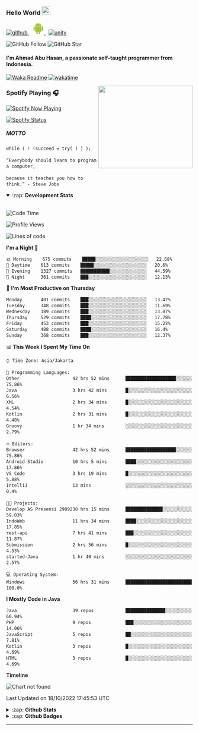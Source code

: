 ### Hello World <img src="https://github.com/eby8zevin/eby8zevin/blob/main/assets/Hi.gif"  width="23" height="23">

<p align="left">
  <a href="https://github.com/eby8zevin" target="_blank">
    <img src="https://github.com/eby8zevin/eby8zevin/blob/main/assets/GitHub.png" alt="github" width="33" height="33"/>
  </a>
  &nbsp;
  <a href="https://github.com/eby8zevin/QRBarcode" target="_blank">
    <img src="https://raw.githubusercontent.com/devicons/devicon/master/icons/android/android-plain.svg" alt="android" width="33" height="33"/>
  </a>
  &nbsp;
  <a href="https://github.com/eby8zevin/unity-ARMarker" target="_blank">
    <img src="https://raw.githubusercontent.com/devicons/devicon/master/icons/unity/unity-original.svg" alt="unity" width="33" height="33"/>
  </a>
</p>

![GitHub Follow](https://img.shields.io/github/followers/eby8zevin.svg?style=social&label=Follow)
![GitHub Star](https://img.shields.io/github/stars/eby8zevin?affiliations=OWNER%2CCOLLABORATOR&style=social&label=Star)

#### I'm Ahmad Abu Hasan, a passionate self-taught programmer from Indonesia.

[![Waka Readme](https://github.com/eby8zevin/eby8zevin/actions/workflows/anmol098.yml/badge.svg)](https://github.com/eby8zevin/eby8zevin/actions/workflows/anmol098.yml)
[![wakatime](https://wakatime.com/badge/user/bbcd646f-1daf-4865-a20e-46d4c803e6f8.svg)](https://wakatime.com/@bbcd646f-1daf-4865-a20e-46d4c803e6f8)

<img src="https://github.com/eby8zevin/eby8zevin/blob/main/assets/Octocat.png" width="255" height="222" align='right'>

### Spotify Playing 🎧

[<img src="https://spotify-now-playing-ahmadabuhasan.vercel.app/api/spotify-playing" alt="Spotify Now Playing" width="350" />](https://open.spotify.com/user/gr3y7pr12w9ol2dy2ccdb10e7)

[<img src="https://readme-spotify-status-ahmadabuhasan.vercel.app/api/run-spotify-status" alt="Spotify Status" width="350" />](https://open.spotify.com/user/gr3y7pr12w9ol2dy2ccdb10e7)

##### MOTTO

```
while ( ! (succeed = try( ) ) );

“Everybody should learn to program a computer,

because it teaches you how to think.” - Steve Jobs
```

<details open>
  <summary> :zap: <b>Development Stats</b> </summary>
<br/>

<!--START_SECTION:waka-->
![Code Time](http://img.shields.io/badge/Code%20Time-1%2C699%20hrs%2028%20mins-blue)

![Profile Views](http://img.shields.io/badge/Profile%20Views-18-blue)

![Lines of code](https://img.shields.io/badge/From%20Hello%20World%20I%27ve%20Written-233%20Thousand%20lines%20of%20code-blue)

**I'm a Night 🦉** 

```text
🌞 Morning    675 commits    █████░░░░░░░░░░░░░░░░░░░░   22.68% 
🌆 Daytime    613 commits    █████░░░░░░░░░░░░░░░░░░░░   20.6% 
🌃 Evening    1327 commits   ███████████░░░░░░░░░░░░░░   44.59% 
🌙 Night      361 commits    ███░░░░░░░░░░░░░░░░░░░░░░   12.13%

```
📅 **I'm Most Productive on Thursday** 

```text
Monday       401 commits    ███░░░░░░░░░░░░░░░░░░░░░░   13.47% 
Tuesday      348 commits    ███░░░░░░░░░░░░░░░░░░░░░░   11.69% 
Wednesday    389 commits    ███░░░░░░░░░░░░░░░░░░░░░░   13.07% 
Thursday     529 commits    ████░░░░░░░░░░░░░░░░░░░░░   17.78% 
Friday       453 commits    ███░░░░░░░░░░░░░░░░░░░░░░   15.22% 
Saturday     488 commits    ████░░░░░░░░░░░░░░░░░░░░░   16.4% 
Sunday       368 commits    ███░░░░░░░░░░░░░░░░░░░░░░   12.37%

```


📊 **This Week I Spent My Time On** 

```text
⌚︎ Time Zone: Asia/Jakarta

💬 Programming Languages: 
Other                    42 hrs 52 mins      ███████████████████░░░░░░   75.86% 
Java                     3 hrs 42 mins       █░░░░░░░░░░░░░░░░░░░░░░░░   6.56% 
XML                      2 hrs 34 mins       █░░░░░░░░░░░░░░░░░░░░░░░░   4.54% 
Kotlin                   2 hrs 31 mins       █░░░░░░░░░░░░░░░░░░░░░░░░   4.48% 
Groovy                   1 hr 34 mins        ░░░░░░░░░░░░░░░░░░░░░░░░░   2.79%

🔥 Editors: 
Browser                  42 hrs 52 mins      ███████████████████░░░░░░   75.86% 
Android Studio           10 hrs 5 mins       ████░░░░░░░░░░░░░░░░░░░░░   17.86% 
VS Code                  3 hrs 19 mins       █░░░░░░░░░░░░░░░░░░░░░░░░   5.88% 
IntelliJ                 13 mins             ░░░░░░░░░░░░░░░░░░░░░░░░░   0.4%

🐱‍💻 Projects: 
Develop AS Presensi 2909238 hrs 15 mins      ██████████████░░░░░░░░░░░   59.03% 
IndoWeb                  11 hrs 34 mins      ████░░░░░░░░░░░░░░░░░░░░░   17.85% 
rest-api                 7 hrs 41 mins       ███░░░░░░░░░░░░░░░░░░░░░░   11.87% 
Submission               2 hrs 56 mins       █░░░░░░░░░░░░░░░░░░░░░░░░   4.53% 
started-Java             1 hr 40 mins        ░░░░░░░░░░░░░░░░░░░░░░░░░   2.57%

💻 Operating System: 
Windows                  56 hrs 31 mins      █████████████████████████   100.0%

```

**I Mostly Code in Java** 

```text
Java                     39 repos            ███████████████░░░░░░░░░░   60.94% 
PHP                      9 repos             ███░░░░░░░░░░░░░░░░░░░░░░   14.06% 
JavaScript               5 repos             ██░░░░░░░░░░░░░░░░░░░░░░░   7.81% 
Kotlin                   3 repos             █░░░░░░░░░░░░░░░░░░░░░░░░   4.69% 
HTML                     3 repos             █░░░░░░░░░░░░░░░░░░░░░░░░   4.69%

```


**Timeline**

![Chart not found](https://raw.githubusercontent.com/eby8zevin/eby8zevin/main/charts/bar_graph.png) 


 Last Updated on 18/10/2022 17:45:53 UTC
<!--END_SECTION:waka-->

</details>

<details>
  <summary> :zap: <b>Github Stats</b> </summary>
<p align="center">:heart:</p>
<p align="center"><a href="https://github.com/eby8zevin">
  <img src="https://github-readme-stats.vercel.app/api?username=eby8zevin&show_icons=true&theme=dark&line_height=20">
  <img src="https://github-readme-stats.vercel.app/api/top-langs/?username=eby8zevin&layout=compact&theme=dark">
</a></p>
<p align="center">
  <a href="https://github.com/eby8zevin">
    <img src="https://github-readme-streak-stats.herokuapp.com/?user=eby8zevin&theme=dark"/>
  </a>
</p>
</details>

<details>
  <summary> :zap: <b>Github Badges</b> </summary>
  <br>
  <a href='https://archiveprogram.github.com/'><img src='https://raw.githubusercontent.com/acervenky/animated-github-badges/master/assets/acbadge.gif' width='40' height='40'></a> 
  <a href='https://docs.github.com/en/developers'><img src='https://raw.githubusercontent.com/acervenky/animated-github-badges/master/assets/devbadge.gif' width='40' height='40'></a> 
  <a href='https://github.com/pricing'><img src='https://raw.githubusercontent.com/acervenky/animated-github-badges/master/assets/pro.gif' width='40' height='40'></a> 
  <a href='https://stars.github.com/'><img src='https://raw.githubusercontent.com/acervenky/animated-github-badges/master/assets/starbadge.gif' width='35' height='35'></a> 
  <a href='https://docs.github.com/en/github/supporting-the-open-source-community-with-github-sponsors'><img src='https://raw.githubusercontent.com/acervenky/animated-github-badges/master/assets/sponsorbadge.gif' width='35' height='35'></a>
</details>

---
